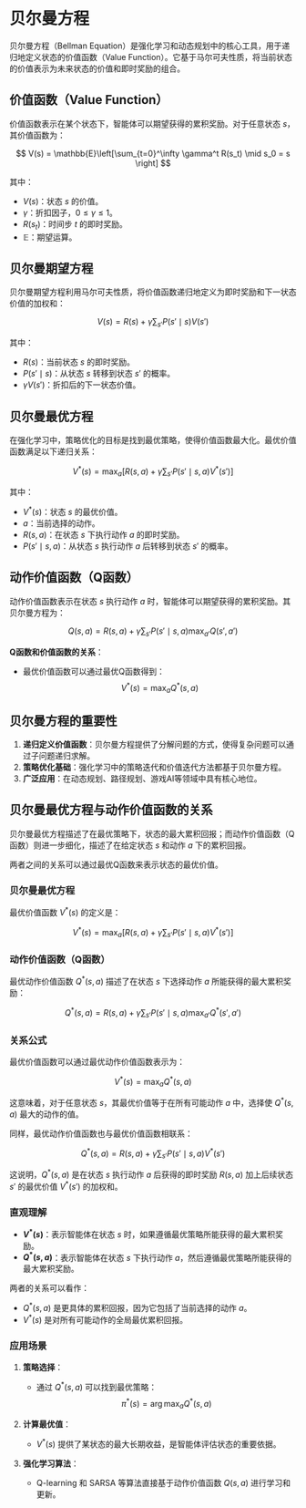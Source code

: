 # 贝尔曼方程

贝尔曼方程（Bellman Equation）是强化学习和动态规划中的核心工具，用于递归地定义状态的价值函数（Value Function）。它基于马尔可夫性质，将当前状态的价值表示为未来状态的价值和即时奖励的组合。



## 价值函数（Value Function）

价值函数表示在某个状态下，智能体可以期望获得的累积奖励。对于任意状态 $s$，其价值函数为：

$$
V(s) = \mathbb{E}\left[\sum_{t=0}^\infty \gamma^t R(s_t) \mid s_0 = s \right]
$$

其中：
- $V(s)$：状态 $s$ 的价值。
- $\gamma$：折扣因子，$0 \leq \gamma \leq 1$。
- $R(s_t)$：时间步 $t$ 的即时奖励。
- $\mathbb{E}$：期望运算。



## 贝尔曼期望方程

贝尔曼期望方程利用马尔可夫性质，将价值函数递归地定义为即时奖励和下一状态价值的加权和：

$$
V(s) = R(s) + \gamma \sum_{s'} P(s' \mid s) V(s')
$$

其中：
- $R(s)$：当前状态 $s$ 的即时奖励。
- $P(s' \mid s)$：从状态 $s$ 转移到状态 $s'$ 的概率。
- $\gamma V(s')$：折扣后的下一状态价值。



## 贝尔曼最优方程

在强化学习中，策略优化的目标是找到最优策略，使得价值函数最大化。最优价值函数满足以下递归关系：

$$
V^*(s) = \max_a \left[ R(s, a) + \gamma \sum_{s'} P(s' \mid s, a) V^*(s') \right]
$$

其中：
- $V^*(s)$：状态 $s$ 的最优价值。
- $a$：当前选择的动作。
- $R(s, a)$：在状态 $s$ 下执行动作 $a$ 的即时奖励。
- $P(s' \mid s, a)$：从状态 $s$ 执行动作 $a$ 后转移到状态 $s'$ 的概率。



## 动作价值函数（Q函数）

动作价值函数表示在状态 $s$ 执行动作 $a$ 时，智能体可以期望获得的累积奖励。其贝尔曼方程为：

$$
Q(s, a) = R(s, a) + \gamma \sum_{s'} P(s' \mid s, a) \max_{a'} Q(s', a')
$$

**Q函数和价值函数的关系**：
- 最优价值函数可以通过最优Q函数得到：
  $$
  V^*(s) = \max_a Q^*(s, a)
  $$



## 贝尔曼方程的重要性

1. **递归定义价值函数**：贝尔曼方程提供了分解问题的方式，使得复杂问题可以通过子问题递归求解。
2. **策略优化基础**：强化学习中的策略迭代和价值迭代方法都基于贝尔曼方程。
3. **广泛应用**：在动态规划、路径规划、游戏AI等领域中具有核心地位。



## 贝尔曼最优方程与动作价值函数的关系

贝尔曼最优方程描述了在最优策略下，状态的最大累积回报；而动作价值函数（Q函数）则进一步细化，描述了在给定状态 $s$ 和动作 $a$ 下的累积回报。

两者之间的关系可以通过最优Q函数来表示状态的最优价值。



### 贝尔曼最优方程

最优价值函数 $V^*(s)$ 的定义是：

$$
V^*(s) = \max_a \left[ R(s, a) + \gamma \sum_{s'} P(s' \mid s, a) V^*(s') \right]
$$


### 动作价值函数（Q函数）

最优动作价值函数 $Q^*(s, a)$ 描述了在状态 $s$ 下选择动作 $a$ 所能获得的最大累积奖励：

$$
Q^*(s, a) = R(s, a) + \gamma \sum_{s'} P(s' \mid s, a) \max_{a'} Q^*(s', a')
$$



### 关系公式

最优价值函数可以通过最优动作价值函数表示为：

$$
V^*(s) = \max_a Q^*(s, a)
$$

这意味着，对于任意状态 $s$，其最优价值等于在所有可能动作 $a$ 中，选择使 $Q^*(s, a)$ 最大的动作的值。

同样，最优动作价值函数也与最优价值函数相联系：

$$
Q^*(s, a) = R(s, a) + \gamma \sum_{s'} P(s' \mid s, a) V^*(s')
$$

这说明，$Q^*(s, a)$ 是在状态 $s$ 执行动作 $a$ 后获得的即时奖励 $R(s, a)$ 加上后续状态 $s'$ 的最优价值 $V^*(s')$ 的加权和。



### 直观理解

- **$V^*(s)$**：表示智能体在状态 $s$ 时，如果遵循最优策略所能获得的最大累积奖励。
- **$Q^*(s, a)$**：表示智能体在状态 $s$ 下执行动作 $a$，然后遵循最优策略所能获得的最大累积奖励。

两者的关系可以看作：
- $Q^*(s, a)$ 是更具体的累积回报，因为它包括了当前选择的动作 $a$。
- $V^*(s)$ 是对所有可能动作的全局最优累积回报。



### 应用场景

1. **策略选择**：
   - 通过 $Q^*(s, a)$ 可以找到最优策略：
     $$
     \pi^*(s) = \arg\max_a Q^*(s, a)
     $$

2. **计算最优值**：
   - $V^*(s)$ 提供了某状态的最大长期收益，是智能体评估状态的重要依据。

3. **强化学习算法**：
   - Q-learning 和 SARSA 等算法直接基于动作价值函数 $Q(s, a)$ 进行学习和更新。


